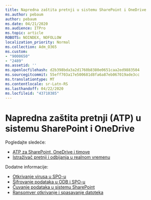 ```yaml
---
title: Napredna zaštita pretnji u sistemu SharePoint i OneDrive
ms.author: pebaum
author: pebaum
ms.date: 04/21/2020
ms.audience: ITPro
ms.topic: article
ROBOTS: NOINDEX, NOFOLLOW
localization_priority: Normal
ms.collection: Adm_O365
ms.custom:
- "9000650"
- "2489"
ms.assetid: ''
ms.openlocfilehash: d2b398bda3a2d1760b8380e0651caa2ed9883504
ms.sourcegitcommit: 55eff703a17e500681d8fa6a87eb067019ade3cc
ms.translationtype: MT
ms.contentlocale: sr-Latn-RS
ms.lasthandoff: 04/22/2020
ms.locfileid: "43710385"
---
```

# <a name="advanced-threat-protection-atp-in-sharepoint-and-onedrive"></a>Napredna zaštita pretnji (ATP) u sistemu SharePoint i OneDrive

Pogledajte sledeće:
- [ATP za SharePoint, OneDrive i timove](https://docs.microsoft.com/office365/securitycompliance/atp-for-spo-odb-and-teams)
- [Istraživač pretnji i odbijanja u realnom vremenu](https://docs.microsoft.com/office365/securitycompliance/threat-explorer-views)


Dodatne informacije:

- [Otkrivanje virusa u SPO-u](https://docs.microsoft.com/office365/securitycompliance/virus-detection-in-spo)</br>
- [Šifrovanje podataka u ODB i SPO-u](https://docs.microsoft.com/office365/securitycompliance/data-encryption-in-odb-and-spo)</br>
- [Čuvanje podataka u sistemu SharePoint](https://docs.microsoft.com/sharepoint/safeguarding-your-data)</br>
- [Ransomver otkrivanje i spasavanje datoteka](https://support.office.com/article/Ransomware-detection-and-recovering-your-files-0d90ec50-6bfd-40f4-acc7-b8c12c73637f)